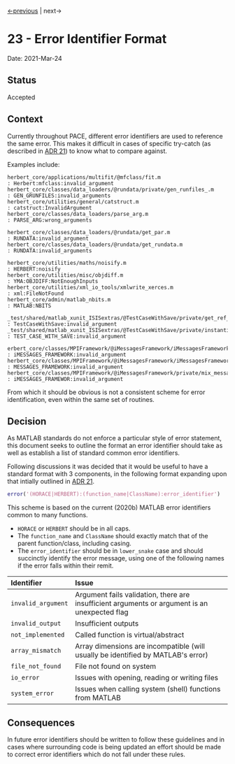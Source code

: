 [<-previous](./0022-use-keyword-args.md) |
next->

# 23 - Error Identifier Format

Date: 2021-Mar-24

## Status

Accepted

## Context

Currently throughout PACE, different error identifiers are used to reference the same error.
This makes it difficult in cases of specific try-catch (as described in [ADR 21](./0021-errors-and-warnings.md)) to know what to compare against.

Examples include:
```
herbert_core/applications/multifit/@mfclass/fit.m                                             : Herbert:mfclass:invalid_argument
herbert_core/classes/data_loaders/@rundata/private/gen_runfiles_.m                            : GEN_GRUNFILES:invalid_arguments
herbert_core/utilities/general/catstruct.m                                                    : catstruct:InvalidArgument
herbert_core/classes/data_loaders/parse_arg.m                                                 : PARSE_ARG:wrong_arguments

herbert_core/classes/data_loaders/@rundata/get_par.m                                          : RUNDATA:invalid_argument
herbert_core/classes/data_loaders/@rundata/get_rundata.m                                      : RUNDATA:invalid_arguments

herbert_core/utilities/maths/noisify.m                                                        : HERBERT:noisify
herbert_core/utilities/misc/objdiff.m                                                         : YMA:OBJDIFF:NotEnoughInputs
herbert_core/utilities/xml_io_tools/xmlwrite_xerces.m                                         : xml:FileNotFound
herbert_core/admin/matlab_nbits.m                                                             : MATLAB:NBITS

_test/shared/matlab_xunit_ISISextras/@TestCaseWithSave/private/get_ref_dataset_.m             : TestCaseWithSave:invalid_argument
_test/shared/matlab_xunit_ISISextras/@TestCaseWithSave/private/instantiate_methods_to_save_.m : TEST_CASE_WITH_SAVE:invalid_argument

erbert_core/classes/MPIFramework/@iMessagesFramework/iMessagesFramework.m                     : iMESSAGES_FRAMEWORK:invalid_argument
herbert_core/classes/MPIFramework/@iMessagesFramework/iMessagesFramework.m                    : MESSAGES_FRAMEWORK:invalid_argument
herbert_core/classes/MPIFramework/@iMessagesFramework/private/mix_messages_.m                 : iMESSAGES_FRAMEWOR:invalid_argument
```
From which it should be obvious is not a consistent scheme for error identification, even within the same set of routines.

## Decision

As MATLAB standards do not enforce a particular style of error statement,
this document seeks to outline the format an error identifier should take as well as establish a list of standard common error identifiers.

Following discussions it was decided that it would be useful to have a standard format with 3 components, in the following format
expanding upon that intially outlined in [ADR 21](./0021-errors-and-warnings.md).


```matlab
error('(HORACE|HERBERT):(function_name|ClassName):error_identifier')
```

This scheme is based on the current (2020b) MATLAB error identifiers common to many functions.

- `HORACE` or `HERBERT` should be in all caps.
- The `function_name` and `ClassName` should exactly match that of the parent function/class, including casing.
- The `error_identifier` should be in `lower_snake` case and should succinctly identify the error message, using one of
     the following names if the error falls within their remit.

| Identifier         | Issue                                                                                         |
| :----------------- | :-------------------------------------------------------------------------------------------- |
| `invalid_argument` | Argument fails validation, there are insufficient arguments or argument is an unexpected flag |
| `invalid_output`   | Insufficient outputs                                                                          |
| `not_implemented`  | Called function is virtual/abstract                                                           |
| `array_mismatch`   | Array dimensions are incompatible (will usually be identified by MATLAB's error)              |
| `file_not_found`   | File not found on system                                                                      |
| `io_error`         | Issues with opening, reading or writing files                                                 |
| `system_error`     | Issues when calling system (shell) functions from MATLAB                                      |

## Consequences

In future error identifiers should be written to follow these guidelines and in cases where surrounding code is being updated an effort should be made to
correct error identifiers which do not fall under these rules.
